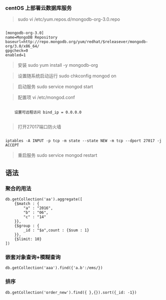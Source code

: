### centOS 上部署云数据库服务

> sudo vi /etc/yum.repos.d/mongodb-org-3.0.repo

```

[mongodb-org-3.0]
name=MongoDB Repository
baseurl=http://repo.mongodb.org/yum/redhat/$releasever/mongodb-org/3.0/x86_64/
gpgcheck=0
enabled=1

```
> 安装 sudo yum install -y mongodb-org

> 设置随系统启动运行 sudo chkconfig mongod on

> 启动服务 sudo service mongod start

> 配置项 vi /etc/mongod.conf

```
    
    设置可远程访问 bind_ip = 0.0.0.0 
    
```

> 打开27017端口防火墙
```

iptables -A INPUT -p tcp -m state --state NEW -m tcp --dport 27017 -j ACCEPT

```

> 重启服务 sudo service mongod restart

## 语法

### 聚合的用法
```
db.getCollection('aa').aggregate([
    {$match : {
        "a" : "2016",
        "b" : "06",
        "c" : "14"
    }},
    {$group : {
        _id : "$a",count : {$sum : 1}
    }},
    {$limit: 10}
])
```

### 嵌套对象查询+模糊查询
```
db.getCollection('aaa').find({'a.b':/ems/})
```

### 排序

```
db.getCollection('order_new').find({ },{}).sort({_id: -1})
```





